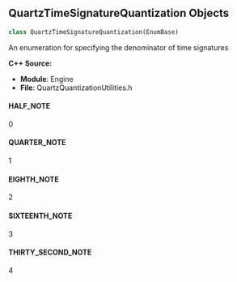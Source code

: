## QuartzTimeSignatureQuantization Objects

```python
class QuartzTimeSignatureQuantization(EnumBase)
```

An enumeration for specifying the denominator of time signatures

**C++ Source:**

- **Module**: Engine
- **File**: QuartzQuantizationUtilities.h

<a id="unreal.QuartzTimeSignatureQuantization.HALF_NOTE"></a>

#### HALF_NOTE

0

<a id="unreal.QuartzTimeSignatureQuantization.QUARTER_NOTE"></a>

#### QUARTER_NOTE

1

<a id="unreal.QuartzTimeSignatureQuantization.EIGHTH_NOTE"></a>

#### EIGHTH_NOTE

2

<a id="unreal.QuartzTimeSignatureQuantization.SIXTEENTH_NOTE"></a>

#### SIXTEENTH_NOTE

3

<a id="unreal.QuartzTimeSignatureQuantization.THIRTY_SECOND_NOTE"></a>

#### THIRTY_SECOND_NOTE

4

<a id="unreal.QuartzDelegateType"></a>